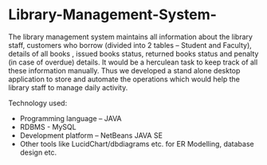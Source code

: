 # Library-Management-System-
The library management system maintains all information about the library staff, customers who borrow (divided into 2 tables – Student and Faculty), details of all books
, issued books status, returned books status and penalty (in case of overdue) details. It would be a herculean task to keep track of all these information manually. Thus we developed
a stand alone desktop application to store and automate the operations which would help the library staff to manage daily activity. 

Technology used:
* Programming language – JAVA
* RDBMS - MySQL
* Development platform – NetBeans JAVA SE
* Other tools like LucidChart/dbdiagrams etc. for ER Modelling, database design etc.

